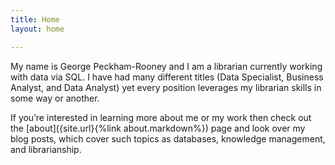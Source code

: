 ```yaml
---
title: Home
layout: home

---
```


My name is George Peckham-Rooney and I am a librarian currently working with data via SQL. I have had many different titles (Data Specialist, Business Analyst, and Data Analyst) yet every position leverages my librarian skills in some way or another. 

If you’re interested in learning more about me or my work then check out the [about]({site.url}{%link about.markdown%}) page and look over my blog posts, which cover such topics as databases, knowledge management, and librarianship.



